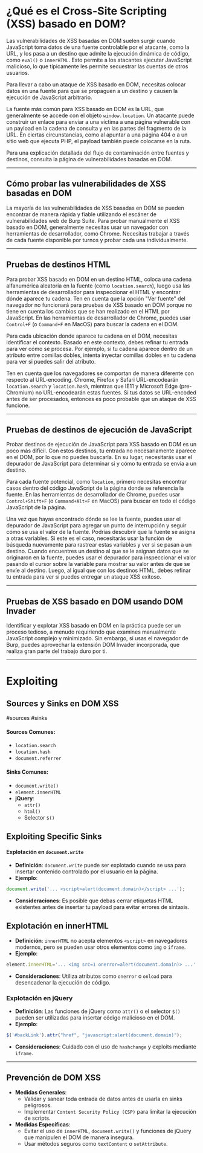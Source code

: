 # ¿Qué es el Cross-Site Scripting (XSS) basado en DOM?

Las vulnerabilidades de XSS basadas en DOM suelen surgir cuando JavaScript toma datos de una fuente controlable por el atacante, como la URL, y los pasa a un destino que admite la ejecución dinámica de código, como `eval()` o `innerHTML`. Esto permite a los atacantes ejecutar JavaScript malicioso, lo que típicamente les permite secuestrar las cuentas de otros usuarios.

Para llevar a cabo un ataque de XSS basado en DOM, necesitas colocar datos en una fuente para que se propaguen a un destino y causen la ejecución de JavaScript arbitrario.

La fuente más común para XSS basado en DOM es la URL, que generalmente se accede con el objeto `window.location`. Un atacante puede construir un enlace para enviar a una víctima a una página vulnerable con un payload en la cadena de consulta y en las partes del fragmento de la URL. En ciertas circunstancias, como al apuntar a una página 404 o a un sitio web que ejecuta PHP, el payload también puede colocarse en la ruta.

Para una explicación detallada del flujo de contaminación entre fuentes y destinos, consulta la página de vulnerabilidades basadas en DOM.

--------------------------------------------------------------------------
## Cómo probar las vulnerabilidades de XSS basadas en DOM

La mayoría de las vulnerabilidades de XSS basadas en DOM se pueden encontrar de manera rápida y fiable utilizando el escáner de vulnerabilidades web de Burp Suite. Para probar manualmente el XSS basado en DOM, generalmente necesitas usar un navegador con herramientas de desarrollador, como Chrome. Necesitas trabajar a través de cada fuente disponible por turnos y probar cada una individualmente.

--------------------------------------------------------------------------
## Pruebas de destinos HTML

Para probar XSS basado en DOM en un destino HTML, coloca una cadena alfanumérica aleatoria en la fuente (como `location.search`), luego usa las herramientas de desarrollador para inspeccionar el HTML y encontrar dónde aparece tu cadena. Ten en cuenta que la opción "Ver fuente" del navegador no funcionará para pruebas de XSS basado en DOM porque no tiene en cuenta los cambios que se han realizado en el HTML por JavaScript. En las herramientas de desarrollador de Chrome, puedes usar `Control+F` (o `Command+F` en MacOS) para buscar la cadena en el DOM.

Para cada ubicación donde aparece tu cadena en el DOM, necesitas identificar el contexto. Basado en este contexto, debes refinar tu entrada para ver cómo se procesa. Por ejemplo, si tu cadena aparece dentro de un atributo entre comillas dobles, intenta inyectar comillas dobles en tu cadena para ver si puedes salir del atributo.

Ten en cuenta que los navegadores se comportan de manera diferente con respecto al URL-encoding. Chrome, Firefox y Safari URL-encodearán `location.search` y `location.hash`, mientras que IE11 y Microsoft Edge (pre-Chromium) no URL-encodearán estas fuentes. Si tus datos se URL-encoded antes de ser procesados, entonces es poco probable que un ataque de XSS funcione.

--------------------------------------------------------------------------
## Pruebas de destinos de ejecución de JavaScript

Probar destinos de ejecución de JavaScript para XSS basado en DOM es un poco más difícil. Con estos destinos, tu entrada no necesariamente aparece en el DOM, por lo que no puedes buscarla. En su lugar, necesitarás usar el depurador de JavaScript para determinar si y cómo tu entrada se envía a un destino.

Para cada fuente potencial, como `location`, primero necesitas encontrar casos dentro del código JavaScript de la página donde se referencia la fuente. En las herramientas de desarrollador de Chrome, puedes usar `Control+Shift+F` (o `Command+Alt+F` en MacOS) para buscar en todo el código JavaScript de la página.

Una vez que hayas encontrado dónde se lee la fuente, puedes usar el depurador de JavaScript para agregar un punto de interrupción y seguir cómo se usa el valor de la fuente. Podrías descubrir que la fuente se asigna a otras variables. Si este es el caso, necesitarás usar la función de búsqueda nuevamente para rastrear estas variables y ver si se pasan a un destino. Cuando encuentres un destino al que se le asignan datos que se originaron en la fuente, puedes usar el depurador para inspeccionar el valor pasando el cursor sobre la variable para mostrar su valor antes de que se envíe al destino. Luego, al igual que con los destinos HTML, debes refinar tu entrada para ver si puedes entregar un ataque XSS exitoso.

--------------------------------------------------------------------------
## Pruebas de XSS basado en DOM usando DOM Invader

Identificar y explotar XSS basado en DOM en la práctica puede ser un proceso tedioso, a menudo requiriendo que examines manualmente JavaScript complejo y minimizado. Sin embargo, si usas el navegador de Burp, puedes aprovechar la extensión DOM Invader incorporada, que realiza gran parte del trabajo duro por ti.

--------------------------------------------------------------------------
# Exploiting

## Sources y Sinks en DOM XSS
#sources #sinks
#### Sources Comunes:
- `location.search`
- `location.hash`
- `document.referrer`
#### Sinks Comunes:
- `document.write()`
- `element.innerHTML`
- **jQuery**:
    - `attr()`
    - `html()`
    - Selector `$()`

## Exploiting Specific Sinks

#### Explotación en `document.write`

- **Definición**: `document.write` puede ser explotado cuando se usa para insertar contenido controlado por el usuario en la página.
- **Ejemplo**:

```js
document.write('... <script>alert(document.domain)</script> ...');
```

- **Consideraciones**: Es posible que debas cerrar etiquetas HTML existentes antes de insertar tu payload para evitar errores de sintaxis.


## Explotación en innerHTML

- **Definición**: `innerHTML` no acepta elementos `<script>` en navegadores modernos, pero se pueden usar otros elementos como `img` o `iframe`.
- **Ejemplo**:

```js
element.innerHTML='... <img src=1 onerror=alert(document.domain)> ...'
```

- **Consideraciones**: Utiliza atributos como `onerror` o `onload` para desencadenar la ejecución de código.

### Explotación en jQuery

- **Definición**: Las funciones de jQuery como `attr()` o el selector `$()` pueden ser utilizadas para insertar código malicioso en el DOM.
- **Ejemplo**:

```js
$('#backLink').attr("href", "javascript:alert(document.domain)");
```

- **Consideraciones**: Cuidado con el uso de `hashchange` y exploits mediante `iframe`.

---

## Prevención de DOM XSS

- **Medidas Generales**:
    - Validar y sanear toda entrada de datos antes de usarla en sinks peligrosos.
    - Implementar `Content Security Policy (CSP)` para limitar la ejecución de scripts.
- **Medidas Específicas**:
    - Evitar el uso de `innerHTML`, `document.write()` y funciones de jQuery que manipulen el DOM de manera insegura.
    - Usar métodos seguros como `textContent` o `setAttribute`.

